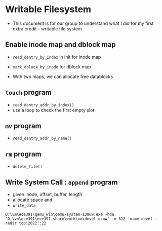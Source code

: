 # Writable Filesystem

* This document is for our group to understand what I did for my first extra credit - writable file system



## Enable inode map and dblock map

* `read_dentry_by_index` in init for inode map
* `mark_dblock_by_inode`  for dblock map

* With two maps, we can allocate free datablocks



## `touch` program

* `read_dentry_addr_by_index()`
* use a loop to check the first empty slot

## `mv` program

* `read_dentry_addr_by_name()`  

## `rm` program

* `delete_file()`



## Write System Call : `append` program

* given inode, offset, buffer, length
* allocate space and 
* `write_data`

```
D:\vm\ece391\qemu_win\qemu-system-i386w.exe -hda "D:\vm\ece391\ece391_share\work\vm\devel.qcow" -m 512 -name devel -redir tcp:2022::22
```

